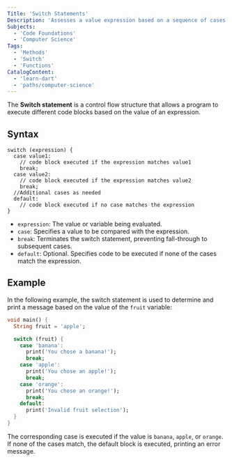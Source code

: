 ```yaml
---
Title: 'Switch Statements'
Description: 'Assesses a value expression based on a sequence of cases.'
Subjects:
  - 'Code Foundations'
  - 'Computer Science'
Tags:
  - 'Methods'
  - 'Switch'
  - 'Functions'
CatalogContent:
  - 'learn-dart'
  - 'paths/computer-science'
---
```


The **Switch statement** is a control flow structure that allows a program to execute different code blocks based on the value of an expression.

## Syntax

```pseudo
switch (expression) {
  case value1:
    // code block executed if the expression matches value1
    break;
  case value2:
    // code block executed if the expression matches value2
    break;
  //Additional cases as needed
  default:
    // code block executed if no case matches the expression
}
```

- `expression`: The value or variable being evaluated.
- `case`: Specifies a value to be compared with the expression.
- `break`: Terminates the switch statement, preventing fall-through to subsequent cases.
- `default`: Optional. Specifies code to be executed if none of the cases match the expression.

## Example

In the following example, the switch statement is used to determine and print a message based on the value of the `fruit` variable:

```dart
void main() {
  String fruit = 'apple';

  switch (fruit) {
    case 'banana':
      print('You chose a banana!');
      break;
    case 'apple':
      print('You chose an apple!');
      break;
    case 'orange':
      print('You chose an orange!');
      break;
    default:
      print('Invalid fruit selection');
  }
}
```

The corresponding case is executed if the value is `banana`, `apple`, or `orange`. If none of the cases match, the default block is executed, printing an error message.
